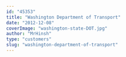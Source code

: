 ```yaml
---
id: "45353"
title: "Washington Department of Transport"
date: "2012-12-08"
coverImage: "washington-state-DOT.jpg"
author: "MrHinsh"
type: "customers"
slug: "washington-department-of-transport"
---
```

